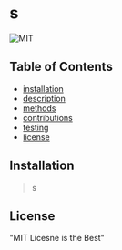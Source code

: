 
# s
![MIT](https://img.shields.io/badge/License-MIT-blue)
## Table of Contents
* [installation](#installation)
* [description](#description)
* [methods](#methods)
* [contributions](#contributions)
* [testing](#testing)
* [license](#license)


## Installation
> s
## License
"MIT Licesne is the Best"
            